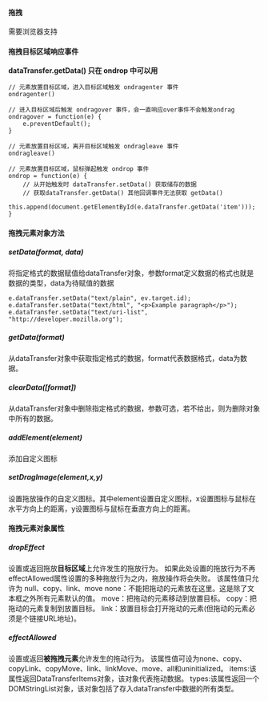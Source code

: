 #### 拖拽
需要浏览器支持

#### 拖拽目标区域响应事件

**dataTransfer.getData() 只在 ondrop 中可以用**
```
// 元素放置目标区域，进入目标区域触发 ondragenter 事件
ondragenter()

// 进入目标区域后触发 ondragover 事件，会一直响应over事件不会触发ondrag
ondragover = function(e) {
    e.preventDefault();
}

// 元素放置目标区域，离开目标区域触发 ondragleave 事件
ondragleave()

// 元素放置目标区域，鼠标弹起触发 ondrop 事件
ondrop = function(e) {
    // 从开始触发时 dataTransfer.setData() 获取储存的数据
    // 获取dataTransfer.getData() 其他回调事件无法获取 getData()
    this.append(document.getElementById(e.dataTransfer.getData('item')));
}
```

#### 拖拽元素对象方法
##### setData(format, data)
将指定格式的数据赋值给dataTransfer对象，参数format定义数据的格式也就是数据的类型，data为待赋值的数据
```
e.dataTransfer.setData("text/plain", ev.target.id);
e.dataTransfer.setData("text/html", "<p>Example paragraph</p>");
e.dataTransfer.setData("text/uri-list", "http://developer.mozilla.org");
```
##### getData(format)
从dataTransfer对象中获取指定格式的数据，format代表数据格式，data为数据。
##### clearData([format])
从dataTransfer对象中删除指定格式的数据，参数可选，若不给出，则为删除对象中所有的数据。
##### addElement(element)
添加自定义图标
##### setDragImage(element,x,y)
设置拖放操作的自定义图标。其中element设置自定义图标，x设置图标与鼠标在水平方向上的距离，y设置图标与鼠标在垂直方向上的距离。

#### 拖拽元素对象属性
##### dropEffect
设置或返回拖放**目标区域**上允许发生的拖放行为。
如果此处设置的拖放行为不再effectAllowed属性设置的多种拖放行为之内，拖放操作将会失败。
该属性值只允许为 null、copy、link、move
none：不能把拖动的元素放在这里。这是除了文本框之外所有元素默认的值。
move：把拖动的元素移动到放置目标。
copy：把拖动的元素复制到放置目标。
link：放置目标会打开拖动的元素(但拖动的元素必须是个链接URL地址)。

##### effectAllowed
设置或返回**被拖拽元素**允许发生的拖动行为。
该属性值可设为none、copy、copyLink、copyMove、link、linkMove、move、all和uninitialized。
items:该属性返回DataTransferItems对象，该对象代表拖动数据。
types:该属性返回一个DOMStringList对象，该对象包括了存入dataTransfer中数据的所有类型。

